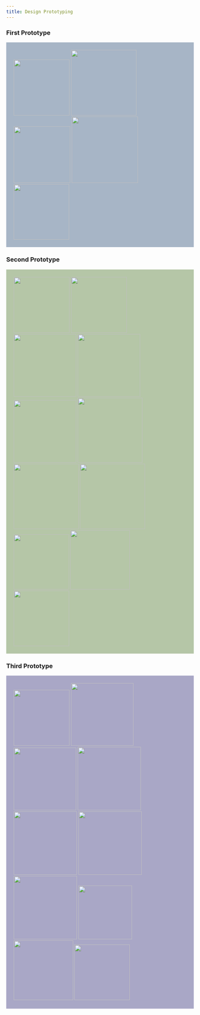 ```yaml
---
title: Design Prototyping
---
```

<h3>First Prototype</h3>
<div style="background-color: #A7B5C6; padding: 20px">
  <img src="/Old Prototype Pictures/Landing Page Old.png" width="150px">
  <img src="/Old Prototype Pictures/Map Page old.png" width="176px">
  <img src="/Old Prototype Pictures/Map Page Emergency Old.png" width="152px">
  <img src="/Old Prototype Pictures/Resource Page Old.png" width="178.5px">
  <img src="/Old Prototype Pictures/Profile Page Old.png" width="149px">


</div>

<h3>Second Prototype</h3>
<div style="background-color: #B5C6A7; padding: 20px">
  <img src="/pictures/Landing Page (Home).png" width="150px" height="150px">
  <img src="/pictures/Landing Page (Home)2.png" width="150px" height="150px">
  <img src="/pictures/News Page.png" width="168px">
  <img src="/pictures/More Info.png" width="168px">
  <img src="/pictures/Update Page.png" width="168px">
  <img src="/pictures/Map Page_ OVERVIEW.png" width="174.5px">
  <img src="/pictures/Map Page_ SELECTING ADDRESS.png" width="174.5px">
  <img src="/pictures/Map Page_ EVACUATION ROUTE.png" width="174.5px">
  <img src="/pictures/Map Page_ EMERGENCY SERVICES.png" width="148.5px">
  <img src="/pictures/Resource Page.png" width="159.5px">
  <img src="/pictures/iPhone SE - Profile.png" width="148.5px">
</div>

<h3>Third Prototype</h3>
<div style="background-color: #A9A7C6; padding: 20px">
    <img src="/Updated Pictures/Landing Page (Home).png" width="150px" height="150px">
    <img src="/Updated Pictures/News Page.png" width="168px">
    <img src="/Updated Pictures/More Info.png" width="168px">
    <img src="/Updated Pictures/Update Page.png" width="170px">
    <img src="/Updated Pictures/Map Page_ OVERVIEW.png" width="170px">
    <img src="/Updated Pictures/Map Page_ SELECTING ADDRESS.png" width="170px">
    <img src="/Updated Pictures/Map Page_ EVACUATION ROUTE.png" width="170px">
    <img src="/Updated Pictures/Map Page_ EMERGENCY SERVICES.png" width="144.5px">
    <img src="/pictures/Resource Page.png" width="159.5px">
    <img src="/pictures/iPhone SE - Profile.png" width="148.5px">

</div>
